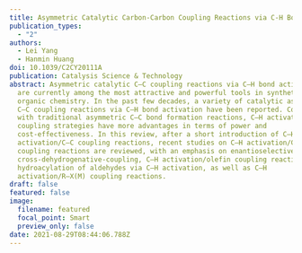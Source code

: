 ```yaml
---
title: Asymmetric Catalytic Carbon-Carbon Coupling Reactions via C-H Bond Activation
publication_types:
  - "2"
authors:
  - Lei Yang
  - Hanmin Huang
doi: 10.1039/C2CY20111A
publication: Catalysis Science & Technology
abstract: Asymmetric catalytic C–C coupling reactions via C–H bond activation
  are currently among the most attractive and powerful tools in synthetic
  organic chemistry. In the past few decades, a variety of catalytic asymmetric
  C–C coupling reactions via C–H bond activation have been reported. Compared
  with traditional asymmetric C–C bond formation reactions, C–H activation/C–C
  coupling strategies have more advantages in terms of power and
  cost-effectiveness. In this review, after a short introduction of C–H
  activation/C–C coupling reactions, recent studies on C–H activation/C–C
  coupling reactions are reviewed, with an emphasis on enantioselective
  cross-dehydrogenative-coupling, C–H activation/olefin coupling reactions,
  hydroacylation of aldehydes via C–H activation, as well as C–H
  activation/R–X(M) coupling reactions.
draft: false
featured: false
image:
  filename: featured
  focal_point: Smart
  preview_only: false
date: 2021-08-29T08:44:06.788Z
---
```

